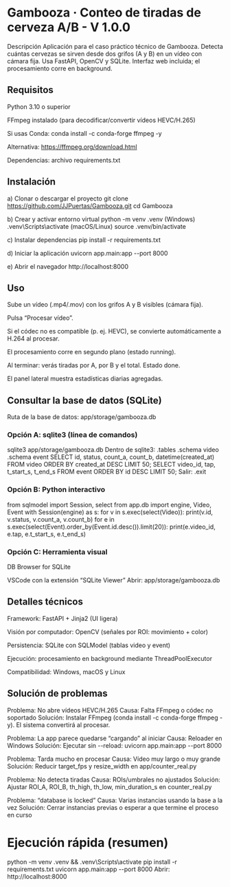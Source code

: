# Gambooza · Conteo de tiradas de cerveza A/B - V 1.0.0

Descripción
Aplicación para el caso práctico técnico de Gambooza. Detecta cuántas cervezas se sirven desde dos grifos (A y B) en un vídeo con cámara fija. Usa FastAPI, OpenCV y SQLite. Interfaz web incluida; el procesamiento corre en background.

## Requisitos

Python 3.10 o superior

FFmpeg instalado (para decodificar/convertir vídeos HEVC/H.265)

Si usas Conda: conda install -c conda-forge ffmpeg -y

Alternativa: https://ffmpeg.org/download.html

Dependencias: archivo requirements.txt

## Instalación
a) Clonar o descargar el proyecto
git clone https://github.com/JJPuertas/Gambooza.git
cd Gambooza

b) Crear y activar entorno virtual
python -m venv .venv
(Windows) .venv\Scripts\activate
(macOS/Linux) source .venv/bin/activate

c) Instalar dependencias
pip install -r requirements.txt

d) Iniciar la aplicación
uvicorn app.main:app --port 8000

e) Abrir el navegador
http://localhost:8000

## Uso

Sube un vídeo (.mp4/.mov) con los grifos A y B visibles (cámara fija).

Pulsa “Procesar vídeo”.

Si el códec no es compatible (p. ej. HEVC), se convierte automáticamente a H.264 al procesar.

El procesamiento corre en segundo plano (estado running).

Al terminar: verás tiradas por A, por B y el total. Estado done.

El panel lateral muestra estadísticas diarias agregadas.

## Consultar la base de datos (SQLite)
Ruta de la base de datos:
app/storage/gambooza.db

### Opción A: sqlite3 (línea de comandos)
sqlite3 app/storage/gambooza.db
Dentro de sqlite3:
.tables
.schema video
.schema event
SELECT id, status, count_a, count_b, datetime(created_at) FROM video ORDER BY created_at DESC LIMIT 50;
SELECT video_id, tap, t_start_s, t_end_s FROM event ORDER BY id DESC LIMIT 50;
Salir: .exit

### Opción B: Python interactivo
from sqlmodel import Session, select
from app.db import engine, Video, Event
with Session(engine) as s:
for v in s.exec(select(Video)):
print(v.id, v.status, v.count_a, v.count_b)
for e in s.exec(select(Event).order_by(Event.id.desc()).limit(20)):
print(e.video_id, e.tap, e.t_start_s, e.t_end_s)

### Opción C: Herramienta visual

DB Browser for SQLite

VSCode con la extensión “SQLite Viewer”
Abrir: app/storage/gambooza.db


## Detalles técnicos

Framework: FastAPI + Jinja2 (UI ligera)

Visión por computador: OpenCV (señales por ROI: movimiento + color)

Persistencia: SQLite con SQLModel (tablas video y event)

Ejecución: procesamiento en background mediante ThreadPoolExecutor

Compatibilidad: Windows, macOS y Linux

## Solución de problemas
Problema: No abre vídeos HEVC/H.265
Causa: Falta FFmpeg o códec no soportado
Solución: Instalar FFmpeg (conda install -c conda-forge ffmpeg -y). El sistema convertirá al procesar.

Problema: La app parece quedarse “cargando” al iniciar
Causa: Reloader en Windows
Solución: Ejecutar sin --reload: uvicorn app.main:app --port 8000

Problema: Tarda mucho en procesar
Causa: Vídeo muy largo o muy grande
Solución: Reducir target_fps y resize_width en app/counter_real.py

Problema: No detecta tiradas
Causa: ROIs/umbrales no ajustados
Solución: Ajustar ROI_A, ROI_B, th_high, th_low, min_duration_s en counter_real.py

Problema: “database is locked”
Causa: Varias instancias usando la base a la vez
Solución: Cerrar instancias previas o esperar a que termine el proceso en curso

# Ejecución rápida (resumen)
python -m venv .venv && .venv\Scripts\activate
pip install -r requirements.txt
uvicorn app.main:app --port 8000
Abrir: http://localhost:8000